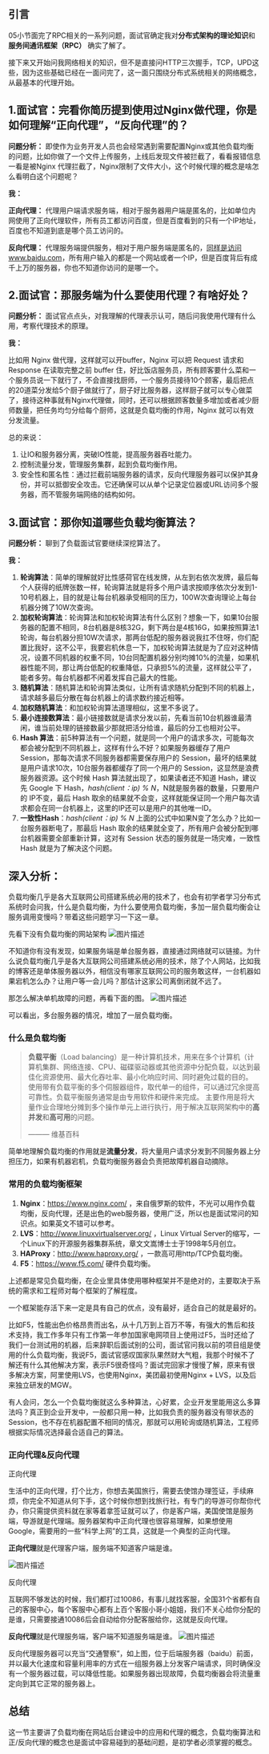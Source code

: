 ## 引言

05小节面完了RPC相关的一系列问题，面试官确定我对**分布式架构的理论知识**和**服务间通讯框架（RPC）** 确实了解了。

接下来又开始问我网络相关的知识，但不是直接问HTTP三次握手，TCP，UPD这些，因为这些基础已经在一面问完了，这一面只围绕分布式系统相关的网络概念，从最基本的代理开始。



##  

## 1.面试官：完看你简历提到使用过Nginx做代理，你是如何理解“正向代理”，“反向代理”的？

**问题分析：** 即使作为业务开发人员也会经常遇到需要配置Nginx或其他负载均衡的问题，比如你做了一个文件上传服务，上线后发现文件被拦截了，看看报错信息一看是被Nginx 代理拦截了，Nginx限制了文件大小，这个时候代理的概念是啥怎么看明白这个问题呢？

**我：**

**正向代理：** 代理用户端请求服务端，相对于服务器用户端是匿名的，比如单位内网使用了正向代理软件，所有员工都访问百度，但是百度看到的只有一个IP地址，百度也不知道到底是哪个员工访问的。

**反向代理：** 代理服务端提供服务，相对于用户服务端是匿名的，[同样是访问www.baidu.com](http://xn--www-m33e524fezcit4g59q.baidu.com/)，所有用户输入的都是一个网站或者一个IP，但是百度背后有成千上万的服务器，你也不知道你访问的是哪一个。



##  

## 2.面试官：那服务端为什么要使用代理？有啥好处？

**问题分析：** 面试官点点头，对我理解的代理表示认可，随后问我使用代理有什么用，考察代理技术的原理。

**我：**

比如用 Nginx 做代理，这样就可以开buffer，Nginx 可以把 Request 请求和 Response 在读取完整之前 buffer 住，好比饭店服务员，所有顾客要什么菜和一个服务员说一下就行了，不会直接找厨师，一个服务员接待10个顾客，最后把点的20道菜分发给5个厨子做就行了，厨子好比服务器，这样厨子就可以专心做菜了，接待这种事就有Nginx代理做，同时，还可以根据顾客数量多增加或者减少厨师数量，把任务均匀分给每个厨师，这就是负载均衡的作用，Nginx 就可以有效分发流量。

总的来说：

1. 让IO和服务器分离，突破IO性能，提高服务器吞吐能力。
2. 控制流量分发，管理服务集群，起到负载均衡作用。
3. 安全性和匿名性：通过拦截前端服务器的请求，反向代理服务器可以保护其身份，并可以抵御安全攻击。它还确保可以从单个记录定位器或URL访问多个服务器，而不管服务端网络的结构如何。



##  

## 3.面试官：那你知道哪些负载均衡算法？

**问题分析：** 聊到了负载面试官要继续深挖算法了。

**我：**

1. **轮询算法**：简单的理解就好比性感荷官在线发牌，从左到右依次发牌，最后每个人获得的纸牌张数一样，轮询算法就是将多个用户请求按顺序依次分发到1-10号机器上，目的就是让每台机器承受相同的压力，100W次查询理论上每台机器分摊了10W次查询。
2. **加权轮询算法**：轮询算法和加权轮询算法有什么区别？想象一下，如果10台服务器的配置不相同，8台机器是8核32G，剩下两台是4核16G，如果按照算法1轮询，每台机器分担10W次请求，那两台低配的服务器说我扛不住呀，你们配置比我好，这不公平，我要宕机休息一下，加权轮询算法就是为了应对这种情况，设置不同机器的权重不同，10台同配置机器分别均摊10%的流量，如果机器性能不同，那让两台低配的权重降低，只承担5%的流量，这样就公平了，能者多劳。每台机器都不闲着发挥自己最大的性能。
3. **随机算法**：随机算法和轮询算法类似，让所有请求随机分配到不同的机器上，请求越多最后分散在每台机器上的请求数约接近相等。
4. **加权随机算法**：和加权轮询算法道理相似，这里不多说了。
5. **最小连接数算法**：最小链接数就是请求分发以前，先看当前10台机器谁最清闲，谁当前处理的链接数最少那就把活分给谁，最后的分工也相对公平。
6. **Hash 算法**：前5种算法有一个问题，就是同一个用户的请求多次，可能每次都会被分配到不同机器上，这样有什么不好？如果服务器缓存了用户 Session，那每次请求不同服务器都需要保存用户的 Session，最坏的结果就是用户请求10次，10台服务器都缓存了同一个用户的 Session，这显然是浪费服务器资源。这个时候 Hash 算法就出现了，如果读者还不知道 Hash，建议先 Google 下 Hash，*hash(client：ip) % N*，N就是服务器的数量，只要用户的 IP不变，最后 Hash 取余的结果就不会变，这样就能保证同一个用户每次请求都会在同一台机器上，这里的IP还可以是用户的其他唯一ID。
7. **一致性Hash**：*hash(client：ip) % N* 上面的公式中如果N变了怎么办？比如一台服务器断电了，那最后 Hash 取余的结果就全变了，所有用户会被分配到哪台机器需要全部重新计算，这对有 Session 状态的服务就是一场灾难，一致性Hash 就是为了解决这个问题。



##  

## 深入分析：

负载均衡几乎是各大互联网公司搭建系统必用的技术了，也会有初学者学习分布式系统时会问我，什么是负载均衡，为什么要使用负载均衡，多加一层负载均衡会让服务调用变慢吗？带着这些问题学习一下这一章。

先看下没有负载均衡的网站架构
![图片描述](aHR0cHM6Ly9pbWcubXVrZXdhbmcuY29tLzVlMTI5OTJkMDAwMWE4MjMwNTYyMDM1MS5wbmc)

不知道你有没有发现，如果服务端是单台服务器，直接通过网络就可以链接。为什么说负载均衡几乎是各大互联网公司搭建系统必用的技术，除了个人网站，比如我的博客还是单体服务器以外，相信没有哪家互联网公司的服务敢这样，一台机器如果宕机怎么办？让用户等一会儿吗？那估计这家公司离倒闭就不远了。

那怎么解决单机故障的问题，再看下面的图。
![图片描述](aHR0cHM6Ly9pbWcubXVrZXdhbmcuY29tLzVlMTI5OTQxMDAwMTcwZjAwNjM1MDM1MS5wbmc)

可以看出，多台服务器的情况，增加了一层负载均衡。



###  

### 什么是负载均衡

> **负载平衡**（Load balancing）是一种计算机技术，用来在多个计算机（计算机集群、网络连接、CPU、磁碟驱动器或其他资源中分配负载，以达到最佳化资源使用、最大化吞吐率、最小化响应时间、同时避免过载的目的。 使用带有负载平衡的多个伺服器组件，取代单一的组件，可以通过冗余提高可靠性。负载平衡服务通常是由专用软件和硬件来完成。 主要作用是将大量作业合理地分摊到多个操作单元上进行执行，用于解决互联网架构中的**高并发**和**高可用**的问题。
>
>  ——— 维基百科

简单地理解负载均衡的作用就是**流量分发**，将大量用户请求分发到不同服务器上分担压力，如果有机器宕机，负载均衡服务器会负责把故障机器自动摘除。



###  

### 常用的负载均衡框架

1. **Nginx**：https://www.nginx.com/ ，来自俄罗斯的软件，不光可以用作负载均衡，反向代理，还是出色的web服务器，使用广泛，所以也是面试常问的知识点。如果英文不错可以参考。
2. **LVS**：http://www.linuxvirtualserver.org/ ，Linux Virtual Server的缩写，一个Linux下的开源服务器集群系统，章⽂文嵩博⼠士于1998年5月创立。
3. **HAProxy**：http://www.haproxy.org/ ，一款高可用http/TCP负载均衡。
4. **F5**：https://www.f5.com/ 硬件负载均衡。

上述都是常见负载均衡，在企业里具体使用哪种框架并不是绝对的，主要取决于系统的需求和工程师对每个框架的了解程度。

一个框架能存活下来一定是具有自己的优点，没有最好，适合自己的就是最好的。

比如F5，性能出色价格昂贵而出名，从十几万到上百万不等，有强大的售后和技术支持，我工作多年只有工作第一年参加国家电网项目上使用过F5，当时还给了我们一台测试用的机器，后来辞职后面试别的公司，面试官问我以前的项目组是使用的什么负载均衡，我说F5，面试官感叹国家队果然财大气粗，我那个时候不了解还有什么其他解决方案，表示F5很奇怪吗？面试完回家才慢慢了解，原来有很多解决方案，阿里使用LVS，也使用Nginx，美团最初使用Nginx + LVS，以及后来独立研发的MGW。

有人会问，怎么一个负载均衡就这么多种算法，心好累，企业开发里能用这么多算法吗？真正到企业开发中，一般都只用一种，比如我负责的服务器没有带状态的 Session，也不存在机器配置不相同的情况，那就可以用轮询或随机算法，工程师根据实际情况选择最合适自己的算法。



###  

### 正向代理&反向代理

正向代理

生活中的正向代理，打个比方，你想去美国旅行，需要去使馆办理签证，手续麻烦，你完全不知道从何下手，这个时候你想到找旅行社，有专门的导游可你帮你代办，你只需提供资料就在家等着拿签证就可以了，你是客户端，美国使馆是服务端，导游就是代理端。服务器架构中正向代理也很容易理解，如果想使用Google，需要用的一些“科学上网”的工具，这就是一个典型的正向代理。

**正向代理**就是代理客户端，服务端不知道客户端是谁。

![图片描述](aHR0cHM6Ly9pbWcubXVrZXdhbmcuY29tLzVlMTI5OTZmMDAwMWM2NTMwNTYyMDI4Mi5wbmc)

反向代理

互联网不够发达的时候，我们都打过10086，有事儿就找客服，全国31个省都有自己的客服中心，每个客服中心都有上百个客服小哥小姐姐，我们不关心给你分配的是谁，只需要接通10086后会自动给你分配客服给你，这就是反向代理。

**反向代理**就是代理服务端，客户端不知道服务端是谁。
![图片描述](aHR0cHM6Ly9pbWcubXVrZXdhbmcuY29tLzVlMTI5OTdmMDAwMWUxMDUwNTk1MDM2MC5wbmc)

反向代理服务器可以充当“交通警察”，如上图，位于后端服务器（baidu）前面，并以最大化速度和容量利用率的方式在一组服务器上分发客户端请求，同时确保没有一个服务器过载，可以降低性能。如果服务器出现故障，负载均衡器会将流量重定向到其它正常的服务器上。



##  

## 总结

这一节主要讲了负载均衡在网站后台建设中的应用和代理的概念，负载均衡算法和正/反向代理的概念也是面试中容易碰到的基础问题，是初学者必须掌握的概念。

